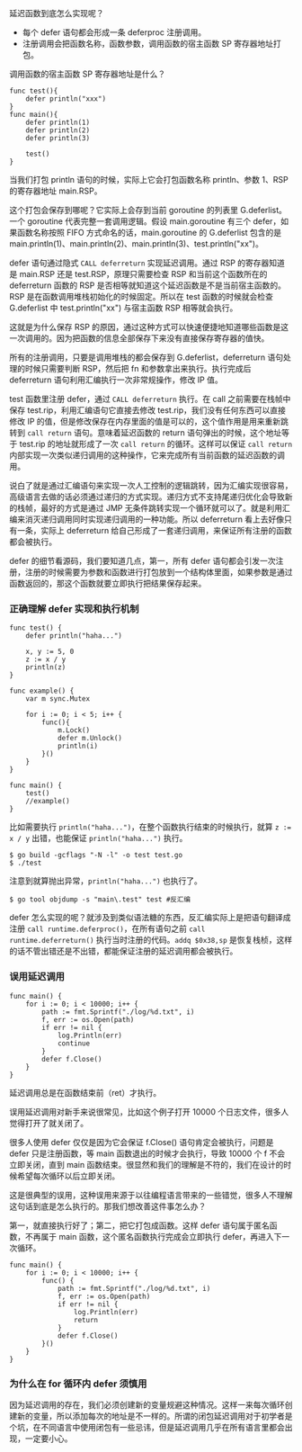 延迟函数到底怎么实现呢？

  * 每个 defer 语句都会形成一条 deferproc 注册调用。
  * 注册调用会把函数名称，函数参数，调用函数的宿主函数 SP 寄存器地址打包。

调用函数的宿主函数 SP 寄存器地址是什么？

    
    
    func test(){
        defer println("xxx")
    }
    func main(){
        defer println(1)
        defer println(2)
        defer println(3)
    
        test()
    }
    

当我们打包 println 语句的时候，实际上它会打包函数名称 println、参数 1、RSP 的寄存器地址 main.RSP。

这个打包会保存到哪呢？它实际上会存到当前 goroutine 的列表里 G.deferlist。一个 goroutine 代表完整一套调用逻辑。假设
main.goroutine 有三个 defer，如果函数名称按照 FIFO 方式命名的话，main.goroutine 的 G.deferlist
包含的是 main.println(1)、main.println(2)、main.println(3)、test.println("xx")。

defer 语句通过隐式 `CALL deferreturn` 实现延迟调用。通过 RSP 的寄存器知道是 main.RSP 还是
test.RSP，原理只需要检查 RSP 和当前这个函数所在的 deferreturn 函数的 RSP
是否相等就知道这个延迟函数是不是当前宿主函数的。RSP 是在函数调用堆栈初始化的时候固定。所以在 test 函数的时候就会检查 G.deferlist 中
test.println("xx") 与宿主函数 RSP 相等就会执行。

这就是为什么保存 RSP 的原因，通过这种方式可以快速便捷地知道哪些函数是这一次调用的。因为把函数的信息全部保存下来没有直接保存寄存器的值快。

所有的注册调用，只要是调用堆栈的都会保存到 G.deferlist，deferreturn 语句处理的时候只需要判断 RSP，然后把 fn
和参数拿出来执行。执行完成后 deferreturn 语句利用汇编执行一次非常规操作，修改 IP 值。

test 函数里注册 defer，通过 `CALL deferreturn` 执行。在 call 之前需要在栈帧中保存
test.rip，利用汇编语句它直接去修改 test.rip，我们没有任何东西可以直接修改 IP
的值，但是修改保存在内存里面的值是可以的，这个值作用是用来重新跳转到 `call return` 语句。意味着延迟函数的 return
语句弹出的时候，这个地址等于 test.rip 的地址就形成了一次 `call return` 的循环。这样可以保证 `call return`
内部实现一次类似递归调用的这种操作，它来完成所有当前函数的延迟函数的调用。

说白了就是通过汇编语句来实现一次人工控制的逻辑跳转，因为汇编实现很容易，高级语言去做的话必须通过递归的方式实现。递归方式不支持尾递归优化会导致新的栈帧，最好的方式是通过
JMP 无条件跳转实现一个循环就可以了。就是利用汇编来消灭递归调用同时实现递归调用的一种功能。所以 deferreturn 看上去好像只有一条，实际上
deferreturn 给自己形成了一套递归调用，来保证所有注册的函数都会被执行。

defer 的细节看源码，我们要知道几点，第一，所有 defer
语句都会引发一次注册，注册的时候需要为参数和函数进行打包放到一个结构体里面，如果参数是通过函数返回的，那这个函数就要立即执行把结果保存起来。

### 正确理解 defer 实现和执行机制

    
    
    func test() {
        defer println("haha...")
    
        x, y := 5, 0
        z := x / y
        println(z)
    }
    
    func example() {
        var m sync.Mutex
    
        for i := 0; i < 5; i++ {
            func(){
                m.Lock()
                defer m.Unlock()
                println(i)
            }()
        }
    }
    
    func main() {
        test()
        //example()
    }
    

比如需要执行 `println("haha...")`，在整个函数执行结束的时候执行，就算 `z := x / y` 出错，也能保证
`println("haha...")` 执行。

    
    
    $ go build -gcflags "-N -l" -o test test.go
    $ ./test
    

注意到就算抛出异常，`println("haha...")` 也执行了。

    
    
    $ go tool objdump -s "main\.test" test #反汇编
    

defer 怎么实现的呢？就涉及到类似语法糖的东西，反汇编实际上是把语句翻译成注册 `call runtime.deferproc()`，在所有语句之前
`call runtime.deferreturn()` 执行当时注册的代码。`addq $0x38,sp`
是恢复栈桢，这样的话不管出错还是不出错，都能保证注册的延迟调用都会被执行。

### 误用延迟调用

    
    
    func main() {
        for i := 0; i < 10000; i++ {
            path := fmt.Sprintf("./log/%d.txt", i)
            f, err := os.Open(path)
            if err != nil {
                log.Println(err)
                continue
            }
            defer f.Close()
        }
    }
    

延迟调用总是在函数结束前（ret）才执行。

误用延迟调用对新手来说很常见，比如这个例子打开 10000 个日志文件，很多人觉得打开了就关闭了。

很多人使用 defer 仅仅是因为它会保证 f.Close() 语句肯定会被执行，问题是 defer 只是注册函数，等 main
函数退出的时候才会执行，导致 10000 个 f 不会立即关闭，直到 main
函数结束。很显然和我们的理解是不符的，我们在设计的时候希望每次循环以后立即关闭。

这是很典型的误用，这种误用来源于以往编程语言带来的一些错觉，很多人不理解这句话到底是怎么执行的。那我们想改善这件事怎么办？

第一，就直接执行好了；第二，把它打包成函数。这样 defer 语句属于匿名函数，不再属于 main 函数，这个匿名函数执行完成会立即执行
defer，再进入下一次循环。

    
    
    func main() {
        for i := 0; i < 10000; i++ {
            func() {
                path := fmt.Sprintf("./log/%d.txt", i)
                f, err := os.Open(path)
                if err != nil {
                    log.Println(err)
                    return
                }
                defer f.Close()
            }()
        }
    }
    

### 为什么在 for 循环内 defer 须慎用

因为延迟调用的存在，我们必须创建新的变量规避这种情况。这样一来每次循环创建新的变量，所以添加每次的地址是不一样的。所谓的闭包延迟调用对于初学者是个坑，在不同语言中使用闭包有一些忌讳，但是延迟调用几乎在所有语言里都会出现，一定要小心。

